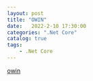 ```yaml
---                
layout: post            
title: "OWIN"                
date:   2022-2-10 17:30:00                 
categories: ".Net Core"                
catalog: true                
tags:                 
    - .Net Core                
---      
```


[owin](https://baike.baidu.com/item/owin/2860765?fr=aladdin)